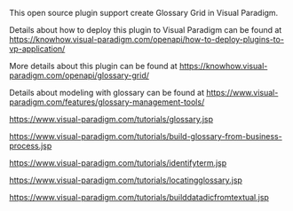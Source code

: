 This open source plugin support create Glossary Grid in Visual Paradigm.

Details about how to deploy this plugin to Visual Paradigm can be found at https://knowhow.visual-paradigm.com/openapi/how-to-deploy-plugins-to-vp-application/

More details about this plugin can be found at https://knowhow.visual-paradigm.com/openapi/glossary-grid/

Details about modeling with glossary can be found at 
https://www.visual-paradigm.com/features/glossary-management-tools/

https://www.visual-paradigm.com/tutorials/glossary.jsp

https://www.visual-paradigm.com/tutorials/build-glossary-from-business-process.jsp

https://www.visual-paradigm.com/tutorials/identifyterm.jsp

https://www.visual-paradigm.com/tutorials/locatingglossary.jsp

https://www.visual-paradigm.com/tutorials/builddatadicfromtextual.jsp

